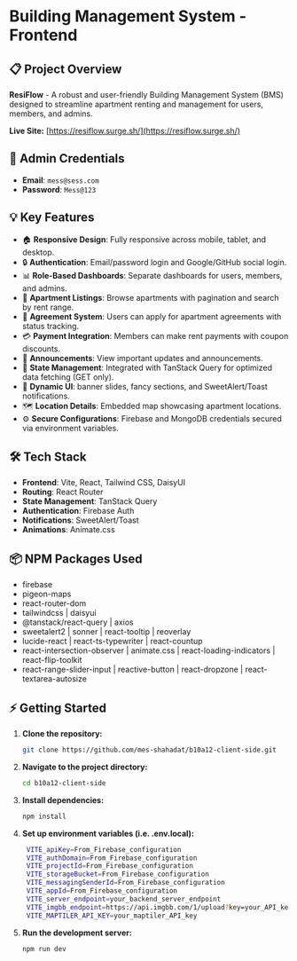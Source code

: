 # Building Management System - Frontend

## 📋 Project Overview
**ResiFlow** - A robust and user-friendly Building Management System (BMS) designed to streamline apartment renting and management for users, members, and admins.

**Live Site:** [https://resiflow.surge.sh/](https://resiflow.surge.sh/)

## 🔑 Admin Credentials
- **Email**: `mess@sess.com`
- **Password**: `Mess@123`

## 💡 Key Features
- 🏠 **Responsive Design**: Fully responsive across mobile, tablet, and desktop.
- 🔒 **Authentication**: Email/password login and Google/GitHub social login.
- 📊 **Role-Based Dashboards**: Separate dashboards for users, members, and admins.
- 🏢 **Apartment Listings**: Browse apartments with pagination and search by rent range.
- 📝 **Agreement System**: Users can apply for apartment agreements with status tracking.
- 💳 **Payment Integration**: Members can make rent payments with coupon discounts.
- 📢 **Announcements**: View important updates and announcements.
- 📁 **State Management**: Integrated with TanStack Query for optimized data fetching (GET only).
- 🎨 **Dynamic UI**: banner slides, fancy sections, and SweetAlert/Toast notifications.
- 🗺️ **Location Details**: Embedded map showcasing apartment locations.
- ⚙️ **Secure Configurations**: Firebase and MongoDB credentials secured via environment variables.

## 🛠️ Tech Stack
- **Frontend**: Vite, React, Tailwind CSS, DaisyUI
- **Routing**: React Router
- **State Management**: TanStack Query
- **Authentication**: Firebase Auth
- **Notifications**: SweetAlert/Toast
- **Animations**: Animate.css

## 📦 NPM Packages Used
- firebase
- pigeon-maps
- react-router-dom
- tailwindcss | daisyui
- @tanstack/react-query | axios
- sweetalert2 | sonner | react-tooltip | reoverlay
- lucide-react | react-ts-typewriter | react-countup 
- react-intersection-observer | animate.css | react-loading-indicators | react-flip-toolkit
- react-range-slider-input | reactive-button | react-dropzone | react-textarea-autosize



## ⚡ Getting Started
1. **Clone the repository:**
   ```bash
   git clone https://github.com/mes-shahadat/b10a12-client-side.git
   ```
2. **Navigate to the project directory:**
   ```bash
   cd b10a12-client-side
   ```
3. **Install dependencies:**
   ```bash
   npm install
   ```
4. **Set up environment variables (i.e. .env.local):**
   ```bash
    VITE_apiKey=From_Firebase_configuration
    VITE_authDomain=From_Firebase_configuration
    VITE_projectId=From_Firebase_configuration
    VITE_storageBucket=From_Firebase_configuration
    VITE_messagingSenderId=From_Firebase_configuration
    VITE_appId=From_Firebase_configuration
    VITE_server_endpoint=your_backend_server_endpoint
    VITE_imgbb_endpoint=https://api.imgbb.com/1/upload?key=your_API_key
    VITE_MAPTILER_API_KEY=your_maptiler_API_key
   ```
5. **Run the development server:**
   ```bash
   npm run dev
   ```

